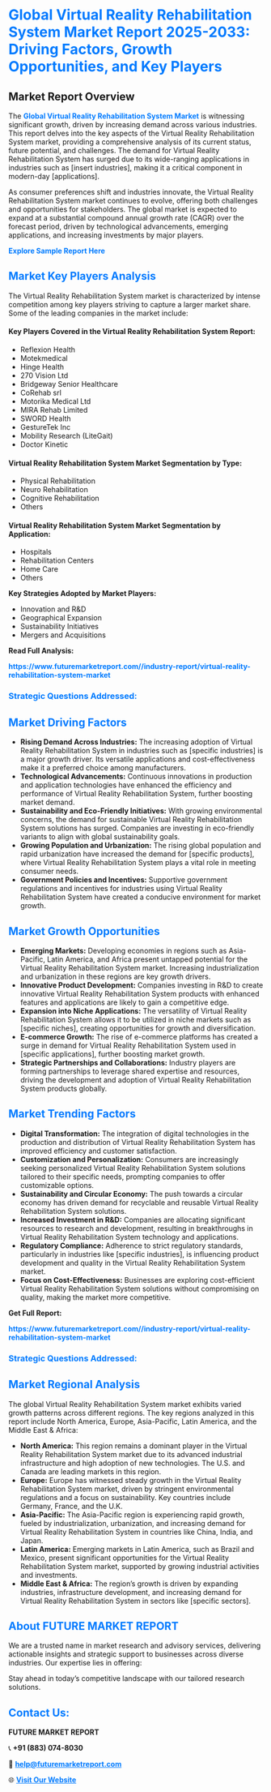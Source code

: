 <h1 style="color: #007BFF;">Global Virtual Reality Rehabilitation System Market Report 2025-2033: Driving Factors, Growth Opportunities, and Key Players</h1>

<section id="overview">
<h2>Market Report Overview</h2>
<p>The <a href="https://www.futuremarketreport.com//industry-report/virtual-reality-rehabilitation-system-market" style="color: #007BFF; text-decoration: none;"><strong>Global Virtual Reality Rehabilitation System Market</strong></a> is witnessing significant growth, driven by increasing demand across various industries. This report delves into the key aspects of the Virtual Reality Rehabilitation System market, providing a comprehensive analysis of its current status, future potential, and challenges. The demand for Virtual Reality Rehabilitation System has surged due to its wide-ranging applications in industries such as [insert industries], making it a critical component in modern-day [applications].</p>
<p>As consumer preferences shift and industries innovate, the Virtual Reality Rehabilitation System market continues to evolve, offering both challenges and opportunities for stakeholders. The global market is expected to expand at a substantial compound annual growth rate (CAGR) over the forecast period, driven by technological advancements, emerging applications, and increasing investments by major players.</p>
</section>

<section id="overview">
<p><a href="https://www.futuremarketreport.com//request-sample/reportId=78450" style="color: #007BFF; text-decoration: none;"><strong>Explore Sample Report Here</strong></a></p>
</section>

<section id="key-players">
<h2 style="color: #007BFF;">Market Key Players Analysis</h2>
<p>The Virtual Reality Rehabilitation System market is characterized by intense competition among key players striving to capture a larger market share. Some of the leading companies in the market include:</p>
<h4>Key Players Covered in the Virtual Reality Rehabilitation System Report:</h4>
<ul><li>Reflexion Health</li><li>Motekmedical</li><li>Hinge Health</li><li>270 Vision Ltd</li><li>Bridgeway Senior Healthcare</li><li>CoRehab srl</li><li>Motorika Medical Ltd</li><li>MIRA Rehab Limited</li><li>SWORD Health</li><li>GestureTek Inc</li><li>Mobility Research (LiteGait)</li><li>Doctor Kinetic</li></ul>
<h4>Virtual Reality Rehabilitation System Market Segmentation by Type:</h4>
<ul><li>Physical Rehabilitation</li><li>Neuro Rehabilitation</li><li>Cognitive Rehabilitation</li><li>Others</li></ul>

<h4>Virtual Reality Rehabilitation System Market Segmentation by Application:</h4>
<ul><li>Hospitals</li><li>Rehabilitation Centers</li><li>Home Care</li><li>Others</li></ul>
<p><strong>Key Strategies Adopted by Market Players:</strong></p>
<ul>
<li>Innovation and R&D</li>
<li>Geographical Expansion</li>
<li>Sustainability Initiatives</li>
<li>Mergers and Acquisitions</li>
</ul>
</section>

<section>
<p><strong>Read Full Analysis: </strong></p><a href="https://www.futuremarketreport.com//industry-report/virtual-reality-rehabilitation-system-market" style="color: #007BFF; text-decoration: none;"><strong>https://www.futuremarketreport.com//industry-report/virtual-reality-rehabilitation-system-market</strong></a>
<h3 style="color: #007BFF;">Strategic Questions Addressed:</h3>
</section>

<section id="driving-factors">
<h2 style="color: #007BFF;">Market Driving Factors</h2>
<ul>
<li><strong>Rising Demand Across Industries:</strong> The increasing adoption of Virtual Reality Rehabilitation System in industries such as [specific industries] is a major growth driver. Its versatile applications and cost-effectiveness make it a preferred choice among manufacturers.</li>
<li><strong>Technological Advancements:</strong> Continuous innovations in production and application technologies have enhanced the efficiency and performance of Virtual Reality Rehabilitation System, further boosting market demand.</li>
<li><strong>Sustainability and Eco-Friendly Initiatives:</strong> With growing environmental concerns, the demand for sustainable Virtual Reality Rehabilitation System solutions has surged. Companies are investing in eco-friendly variants to align with global sustainability goals.</li>
<li><strong>Growing Population and Urbanization:</strong> The rising global population and rapid urbanization have increased the demand for [specific products], where Virtual Reality Rehabilitation System plays a vital role in meeting consumer needs.</li>
<li><strong>Government Policies and Incentives:</strong> Supportive government regulations and incentives for industries using Virtual Reality Rehabilitation System have created a conducive environment for market growth.</li>
</ul>
</section>

<section id="growth-opportunities">
<h2 style="color: #007BFF;">Market Growth Opportunities</h2>
<ul>
<li><strong>Emerging Markets:</strong> Developing economies in regions such as Asia-Pacific, Latin America, and Africa present untapped potential for the Virtual Reality Rehabilitation System market. Increasing industrialization and urbanization in these regions are key growth drivers.</li>
<li><strong>Innovative Product Development:</strong> Companies investing in R&D to create innovative Virtual Reality Rehabilitation System products with enhanced features and applications are likely to gain a competitive edge.</li>
<li><strong>Expansion into Niche Applications:</strong> The versatility of Virtual Reality Rehabilitation System allows it to be utilized in niche markets such as [specific niches], creating opportunities for growth and diversification.</li>
<li><strong>E-commerce Growth:</strong> The rise of e-commerce platforms has created a surge in demand for Virtual Reality Rehabilitation System used in [specific applications], further boosting market growth.</li>
<li><strong>Strategic Partnerships and Collaborations:</strong> Industry players are forming partnerships to leverage shared expertise and resources, driving the development and adoption of Virtual Reality Rehabilitation System products globally.</li>
</ul>
</section>

<section id="trending-factors">
<h2 style="color: #007BFF;">Market Trending Factors</h2>
<ul>
<li><strong>Digital Transformation:</strong> The integration of digital technologies in the production and distribution of Virtual Reality Rehabilitation System has improved efficiency and customer satisfaction.</li>
<li><strong>Customization and Personalization:</strong> Consumers are increasingly seeking personalized Virtual Reality Rehabilitation System solutions tailored to their specific needs, prompting companies to offer customizable options.</li>
<li><strong>Sustainability and Circular Economy:</strong> The push towards a circular economy has driven demand for recyclable and reusable Virtual Reality Rehabilitation System solutions.</li>
<li><strong>Increased Investment in R&D:</strong> Companies are allocating significant resources to research and development, resulting in breakthroughs in Virtual Reality Rehabilitation System technology and applications.</li>
<li><strong>Regulatory Compliance:</strong> Adherence to strict regulatory standards, particularly in industries like [specific industries], is influencing product development and quality in the Virtual Reality Rehabilitation System market.</li>
<li><strong>Focus on Cost-Effectiveness:</strong> Businesses are exploring cost-efficient Virtual Reality Rehabilitation System solutions without compromising on quality, making the market more competitive.</li>
</ul>
</section>

<section>
<p><strong>Get Full Report: </strong></p><a href="https://www.futuremarketreport.com//industry-report/virtual-reality-rehabilitation-system-market" style="color: #007BFF; text-decoration: none;"><strong>https://www.futuremarketreport.com//industry-report/virtual-reality-rehabilitation-system-market</strong></a>
<h3 style="color: #007BFF;">Strategic Questions Addressed:</h3>
</section>


<section id="regional-analysis">
<h2 style="color: #007BFF;">Market Regional Analysis</h2>
<p>The global Virtual Reality Rehabilitation System market exhibits varied growth patterns across different regions. The key regions analyzed in this report include North America, Europe, Asia-Pacific, Latin America, and the Middle East & Africa:</p>
<ul>
<li><strong>North America:</strong> This region remains a dominant player in the Virtual Reality Rehabilitation System market due to its advanced industrial infrastructure and high adoption of new technologies. The U.S. and Canada are leading markets in this region.</li>
<li><strong>Europe:</strong> Europe has witnessed steady growth in the Virtual Reality Rehabilitation System market, driven by stringent environmental regulations and a focus on sustainability. Key countries include Germany, France, and the U.K.</li>
<li><strong>Asia-Pacific:</strong> The Asia-Pacific region is experiencing rapid growth, fueled by industrialization, urbanization, and increasing demand for Virtual Reality Rehabilitation System in countries like China, India, and Japan.</li>
<li><strong>Latin America:</strong> Emerging markets in Latin America, such as Brazil and Mexico, present significant opportunities for the Virtual Reality Rehabilitation System market, supported by growing industrial activities and investments.</li>
<li><strong>Middle East & Africa:</strong> The region’s growth is driven by expanding industries, infrastructure development, and increasing demand for Virtual Reality Rehabilitation System in sectors like [specific sectors].</li>
</ul>
</section>

<footer>
<h2 style="color: #007BFF;">About FUTURE MARKET REPORT</h2>
<p>We are a trusted name in market research and advisory services, delivering actionable insights and strategic support to businesses across diverse industries. Our expertise lies in offering:</p>

<p>Stay ahead in today’s competitive landscape with our tailored research solutions.</p>

<h2 style="color: #007BFF;">Contact Us:</h2>
<p><strong>FUTURE MARKET REPORT</strong></p>
<p>📞 <strong>+91 (883) 074-8030</strong></p>
<p>📧 <strong><a href="mailto:help@futuremarketreport.com" style="color: #007BFF;">help@futuremarketreport.com</a></strong></p>
<p>🌐 <strong><a href="https://www.futuremarketreport.com/" style="color: #007BFF;">Visit Our Website</a></strong></p>
</footer>
